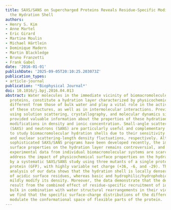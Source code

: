 ```yaml
---
title: SAXS/SANS on Supercharged Proteins Reveals Residue-Specific Modifications of
  the Hydration Shell
authors:
- Henry S. Kim
- Anne Martel
- Eric Girard
- Martine Moulin
- Michael Härtlein
- Dominique Madern
- Martin Blackledge
- Bruno Franzetti
- Frank Gabel
date: '2016-01-01'
publishDate: '2025-09-05T20:10:25.203073Z'
publication_types:
- article-journal
publication: '*Biophysical Journal*'
doi: 10.1016/j.bpj.2016.04.013
abstract: Water molecules in the immediate vicinity of biomacromolecules, including
  proteins, constitute a hydration layer characterized by physicochemical properties
  different from those of bulk water and play a vital role in the activity and stability
  of these structures, as well as in intermolecular interactions. Previous studies
  using solution scattering, crystallography, and molecular dynamics simulations have
  provided valuable information about the properties of these hydration shells, including
  modifications in density and ionic concentration. Small-angle scattering of x-rays
  (SAXS) and neutrons (SANS) are particularly useful and complementary techniques
  to study biomacromolecular hydration shells due to their sensitivity to electronic
  and nuclear scattering-length density fluctuations, respectively. Although several
  sophisticated SAXS/SANS programs have been developed recently, the impact of physicochemical
  surface properties on the hydration layer remains controversial, and systematic
  experimental data from individual biomacromolecular systems are scarce. Here, we
  address the impact of physicochemical surface properties on the hydration shell
  by a systematic SAXS/SANS study using three mutants of a single protein, green fluorescent
  protein (GFP), with highly variable net charge (+36, -6, and -29). The combined
  analysis of our data shows that the hydration shell is locally denser in the vicinity
  of acidic surface residues, whereas basic and hydrophilic/hydrophobic residues only
  mildly modify its density. Moreover, the data demonstrate that the density modifications
  result from the combined effect of residue-specific recruitment of ions from the
  bulk in combination with water structural rearrangements in their vicinity. Finally,
  we find that the specific surface-charge distributions of the different GFP mutants
  modulate the conformational space of flexible parts of the protein.
---
```

